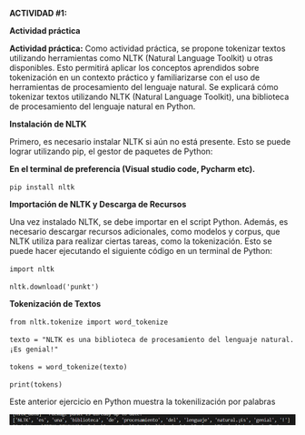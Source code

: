 **ACTIVIDAD \#1:** 

**Actividad práctica** 

**Actividad práctica:** Como actividad práctica, se propone tokenizar textos utilizando herramientas como NLTK (Natural Language Toolkit) u otras disponibles. Esto permitirá aplicar los conceptos aprendidos sobre tokenización en un contexto práctico y familiarizarse con el uso de herramientas de procesamiento del lenguaje natural. Se explicará cómo tokenizar textos utilizando NLTK (Natural Language Toolkit), una biblioteca de procesamiento del lenguaje natural en Python. 

**Instalación de NLTK** 

Primero, es necesario instalar NLTK si aún no está presente. Esto se puede lograr utilizando pip, el gestor de paquetes de Python: 

**En el terminal de preferencia (Visual studio code, Pycharm etc).** 

`pip install nltk` 

**Importación de NLTK y Descarga de Recursos** 

Una vez instalado NLTK, se debe importar en el script Python. Además, es  necesario descargar recursos adicionales, como modelos y corpus, que NLTK utiliza para realizar ciertas tareas, como la tokenización. Esto se puede hacer ejecutando el siguiente código en un terminal de Python: 

`import nltk` 

`nltk.download('punkt')`  


**Tokenización de Textos** 

`from nltk.tokenize import word_tokenize` 

`texto = "NLTK es una biblioteca de procesamiento del lenguaje natural. ¡Es genial!"` 

`tokens = word_tokenize(texto)` 

`print(tokens)` 

Este anterior ejercicio en Python muestra la tokenilización por palabras

![alt text]({F571B3C3-6800-4680-B830-F15E577B5E62}.png)